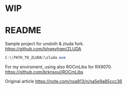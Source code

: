# WIP

# README

Sample project for unsloth & zluda fork.
https://github.com/lshqqytiger/ZLUDA

```powershell
C:\[PATH_TO_ZLUDA]\zluda.exe
```

For my enviroment, using also ROCmLibs for RX9070.
https://github.com/brknsoul/ROCmLibs

Original article
https://note.com/noa813/n/na5e9a85ccc36
